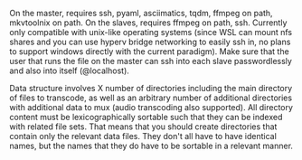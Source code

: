 On the master, requires ssh, pyaml, asciimatics, tqdm, ffmpeg on path, mkvtoolnix on path. On the slaves, requires ffmpeg on path, ssh. Currently only compatible with unix-like operating systems (since WSL can mount nfs shares and you can use hyperv bridge networking to easily ssh in, no plans to support windows directly with the current paradigm). Make sure that the user that runs the file on the master can ssh into each slave passwordlessly and also into itself (@localhost).

Data structure involves X number of directories including the main directory of files to transcode, as well as an arbitrary number of additional directories with additional data to mux (audio transcoding also supported). All directory content must be lexicographically sortable such that they can be indexed with related file sets. That means that you should create directories that contain only the relevant data files. They don't all have to have identical names, but the names that they do have to be sortable in a relevant manner.